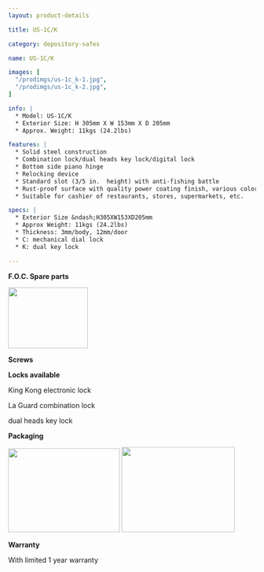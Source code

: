 ```yaml
---
layout: product-details

title: US-1C/K

category: depository-safes

name: US-1C/K

images: [
  "/prodimgs/us-1c_k-1.jpg",
  "/prodimgs/us-1c_k-2.jpg",
]

info: |
  * Model: US-1C/K
  * Exterior Size: H 305mm X W 153mm X D 205mm
  * Approx. Weight: 11kgs (24.2lbs)

features: |
  * Solid steel construction
  * Combination lock/dual heads key lock/digital lock
  * Bottom side piano hinge
  * Relocking device
  * Standard slot (3/5 in.  height) with anti-fishing battle
  * Rust-proof surface with quality power coating finish, various colors available
  * Suitable for cashier of restaurants, stores, supermarkets, etc.

specs: |
  * Exterior Size &ndash;H305XW153XD205mm
  * Approx Weight: 11kgs (24.2lbs)
  * Thickness: 3mm/body, 12mm/door
  * C: mechanical dial lock
  * K: dual key lock

---
```


**F.O.C. Spare parts**

<img alt="" src="{PRODIMGS}/prodimgs/us-1c_k-3.jpg" style="width: 162px; height: 124px;" />

**Screws**

**Locks available**

King Kong electronic lock

La Guard combination lock

dual heads key lock

**Packaging**

<img alt="" src="{PRODIMGS}/prodimgs/us-1c_k-4.jpg" style="width: 227px; height: 170px;" />

<img alt="" src="{PRODIMGS}/prodimgs/us-1c_k-5.jpg" style="width: 230px; height: 173px;" />

**Warranty**

With limited 1 year warranty
